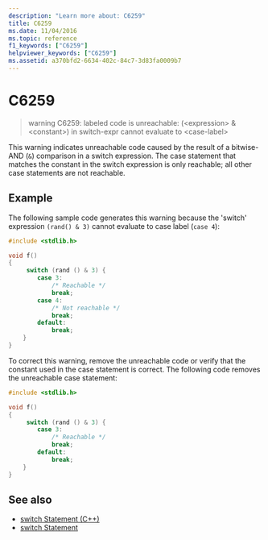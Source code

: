 ```yaml
---
description: "Learn more about: C6259"
title: C6259
ms.date: 11/04/2016
ms.topic: reference
f1_keywords: ["C6259"]
helpviewer_keywords: ["C6259"]
ms.assetid: a370bfd2-6634-402c-84c7-3d83fa0009b7
---
```

# C6259

> warning C6259: labeled code is unreachable: (\<expression> & \<constant>) in switch-expr cannot evaluate to \<case-label>

This warning indicates unreachable code caused by the result of a bitwise-AND (`&`) comparison in a switch expression. The case statement that matches the constant in the switch expression is only reachable; all other case statements are not reachable.

## Example

The following sample code generates this warning because the 'switch' expression `(rand() & 3)` cannot evaluate to case label (`case 4`):

```cpp
#include <stdlib.h>

void f()
{
     switch (rand () & 3) {
        case 3:
            /* Reachable */
            break;
        case 4:
            /* Not reachable */
            break;
        default:
            break;
    }
}
```

To correct this warning, remove the unreachable code or verify that the constant used in the case statement is correct. The following code removes the unreachable case statement:

```cpp
#include <stdlib.h>

void f()
{
     switch (rand () & 3) {
        case 3:
            /* Reachable */
            break;
        default:
            break;
    }
}
```

## See also

- [switch Statement (C++)](../cpp/switch-statement-cpp.md)
- [switch Statement](../c-language/switch-statement-c.md)
